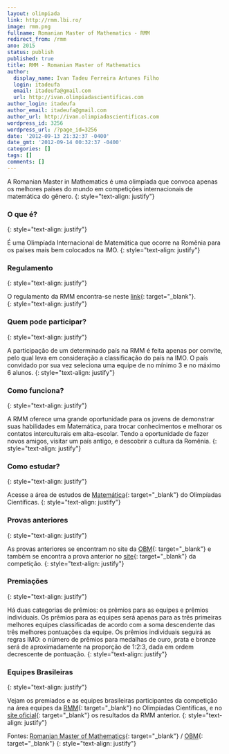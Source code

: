 ```yaml
---
layout: olimpiada 
link: http://rmm.lbi.ro/
image: rmm.png 
fullname: Romanian Master of Mathematics - RMM 
redirect_from: /rmm 
ano: 2015
status: publish
published: true
title: RMM - Romanian Master of Mathematics
author:
  display_name: Ivan Tadeu Ferreira Antunes Filho
  login: itadeufa
  email: itadeufa@gmail.com
  url: http://ivan.olimpiadascientificas.com
author_login: itadeufa
author_email: itadeufa@gmail.com
author_url: http://ivan.olimpiadascientificas.com
wordpress_id: 3256
wordpress_url: /?page_id=3256
date: '2012-09-13 21:32:37 -0400'
date_gmt: '2012-09-14 00:32:37 -0400'
categories: []
tags: []
comments: []
---
```


A Romanian Master in Mathematics é uma olimpíada que convoca apenas os melhores países do mundo em competições internacionais de matemática do gênero.
{: style="text-align: justify"}



### O que é?
{: style="text-align: justify"}



É uma Olimpíada Internacional de Matemática que ocorre na Romênia para os países mais bem colocados na IMO.
{: style="text-align: justify"}



### Regulamento
{: style="text-align: justify"}



O regulamento da RMM encontra-se neste [link][2]{: target="_blank"}.[  
 ][2]
{: style="text-align: justify"}



### Quem pode participar?
{: style="text-align: justify"}



A participação de um determinado país na RMM é feita apenas por convite, pelo qual leva em consideração a classificação do país na IMO. O país convidado por sua vez seleciona uma equipe de no mínimo 3 e no máximo 6
alunos.
{: style="text-align: justify"}



### Como funciona?
{: style="text-align: justify"}



A RMM oferece uma grande oportunidade para os jovens de demonstrar suas habilidades em Matemática, para trocar conhecimentos e melhorar os contatos interculturais em alta-escolar. Tendo a oportunidade de fazer novos
amigos, visitar um país antigo, e descobrir a cultura da Romênia.
{: style="text-align: justify"}



### Como estudar?
{: style="text-align: justify"}



Acesse a área de estudos de [Matemática][3]{: target="_blank"} do Olimpíadas Científicas.
{: style="text-align: justify"}



### Provas anteriores
{: style="text-align: justify"}



As provas anteriores se encontram no site da [OBM][4]{: target="_blank"} e também se encontra a prova anterior no [site][5]{: target="_blank"} da competição.
{: style="text-align: justify"}



### Premiações
{: style="text-align: justify"}



Há duas categorias de prêmios: os prêmios para as equipes e prêmios individuais. Os prêmios para as equipes será apenas para as três primeiras melhores equipes classificadas de acordo com a soma descendente das três
melhores pontuações da equipe. Os prêmios individuais seguirá as regras IMO: o número de prêmios para medalhas de ouro, prata e bronze será de aproximadamente na proporção de 1:2:3, dada em ordem decrescente de
pontuação.
{: style="text-align: justify"}



### Equipes Brasileiras
{: style="text-align: justify"}



Vejam os premiados e as equipes brasileiras participantes da competição na área equipes da [RMM][6]{: target="_blank"} no Olimpíadas Científicas, e no [site oficial][7]{: target="_blank"} os resultados da RMM anterior.
{: style="text-align: justify"}



Fontes:<strong> </strong>[Romanian Master of Mathematics][1]{: target="_blank"} / [OBM][8]{: target="_blank"}
{: style="text-align: justify"}





[1]: http://rmm.lbi.ro/ "RMM - Romanian Master of Mathematics"
[2]: http://rmm.lbi.ro/index.php?id=regulation "Regulamento"
[3]: /estudo/matematica/ "Estudo Matemática"
[4]: http://www.obm.org.br/opencms/como_se_preparar/provas/provas_rmm.html "OBM"
[5]: http://rmm.lbi.ro/index.php?id=problems_math "Provas"
[6]: /equipes-brasileiras/matematica/rmm/ "Equipes RMM"
[7]: http://rmm.lbi.ro/index.php?id=results_math "RMM"
[8]: http://www.obm.org.br/opencms/competicoes/internacionais/RMM.html "OBM"
